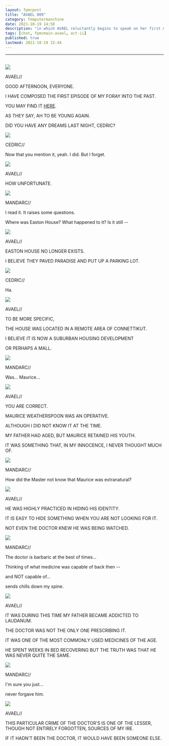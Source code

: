 ```yaml
---
layout: fpmcpost
title: "AVAEL 009"
category: femputermanchine
date: 2021-10-19 14:58
description: "in which AVAEL reluctantly begins to speak on her first meeting with the Doctor McCoy"
tags: [chat, fpmcmain-avael, act-ii]
published: true
lastmod: 2021-10-19 15:44
---
```

[//]: # ( 10/19/21  -added)

*****
<br/>

<div class="chat-box">
<img src="{{ site.url }}/assets/tb/avael-tb.jpg" class="chat-portrait" />
<p class="ppl-sez">AVAEL//</p>
<p class="ppl-sez">GOOD AFTERNOON, EVERYONE.</p>
<p class="ppl-sez">I HAVE COMPOSED THE FIRST EPISODE OF MY FORAY INTO THE PAST.</p>
<p class="ppl-sez">YOU MAY FIND IT <a href="{{ '/femputermanchine/avaelleeaston-1' | prepend: site.url }}">HERE</a>.</p>
<p class="ppl-sez">AS THEY SAY, AH TO BE YOUNG AGAIN.</p>
<p class="ppl-sez">DID YOU HAVE ANY DREAMS LAST NIGHT, CEDRIC?</p>
</div>

<div class="chat-box">
<img src="{{ site.url }}/assets/tb/cedric1.jpg" class="chat-portrait" />
<p class="ppl-sez">CEDRIC//</p>
<p class="ppl-sez">Now that you mention it, yeah. I did. But I forget.</p>
</div>

<div class="chat-box">
<img src="{{ site.url }}/assets/tb/avael-tb.jpg" class="chat-portrait" />
<p class="ppl-sez">AVAEL//</p>
<p class="ppl-sez">HOW UNFORTUNATE.</p>
</div>

<div class="chat-box">
<img src="{{ site.url }}/assets/tb/mandarc-happytb.jpg" class="chat-portrait" />
<p class="ppl-sez">MANDARC//</p>
<p class="ppl-sez">I read it. It raises some questions.</p>
<p class="ppl-sez">Where was Easton House? What happened to it? Is it still --</p>
</div>

<div class="chat-box">
<img src="{{ site.url }}/assets/tb/avael-tb.jpg" class="chat-portrait" />
<p class="ppl-sez">AVAEL//</p>
<p class="ppl-sez">EASTON HOUSE NO LONGER EXISTS.</p>
<p class="ppl-sez">I BELIEVE THEY PAVED PARADISE AND PUT UP A PARKING LOT.</p>
</div>

<div class="chat-box">
<img src="{{ site.url }}/assets/tb/cedric1.jpg" class="chat-portrait" />
<p class="ppl-sez">CEDRIC//</p>
<p class="ppl-sez">Ha.</p>
</div>

<div class="chat-box">
<img src="{{ site.url }}/assets/tb/avael-tb.jpg" class="chat-portrait" />
<p class="ppl-sez">AVAEL//</p>
<p class="ppl-sez">TO BE MORE SPECIFIC,</p>
<p class="ppl-sez">THE HOUSE WAS LOCATED IN A REMOTE AREA OF CONNETTIKUT.</p>
<p class="ppl-sez">I BELIEVE IT IS NOW A SUBURBAN HOUSING DEVELOPMENT</p>
<p class="ppl-sez">OR PERHAPS A MALL.</p>
</div>

<div class="chat-box">
<img src="{{ site.url }}/assets/tb/mandarc-happytb.jpg" class="chat-portrait" />
<p class="ppl-sez">MANDARC//</p>
<p class="ppl-sez">Was... Maurice...</p>
</div>

<div class="chat-box">
<img src="{{ site.url }}/assets/tb/avael-tb.jpg" class="chat-portrait" />
<p class="ppl-sez">AVAEL//</p>
<p class="ppl-sez">YOU ARE CORRECT.</p>
<p class="ppl-sez">MAURICE WEATHERSPOON WAS AN OPERATIVE.</p>
<p class="ppl-sez">ALTHOUGH I DID NOT KNOW IT AT THE TIME.</p>
<p class="ppl-sez">MY FATHER HAD AGED, BUT MAURICE RETAINED HIS YOUTH.</p>
<p class="ppl-sez">IT WAS SOMETHING THAT, IN MY INNOCENCE, I NEVER THOUGHT MUCH OF.</p>
</div>

<div class="chat-box">
<img src="{{ site.url }}/assets/tb/mandarc-happytb.jpg" class="chat-portrait" />
<p class="ppl-sez">MANDARC//</p>
<p class="ppl-sez">How did the Master not know that Maurice was extranatural?</p>
</div>

<div class="chat-box">
<img src="{{ site.url }}/assets/tb/avael-tb.jpg" class="chat-portrait" />
<p class="ppl-sez">AVAEL//</p>
<p class="ppl-sez">HE WAS HIGHLY PRACTICED IN HIDING HIS IDENTITY.</p>
<p class="ppl-sez">IT IS EASY TO HIDE SOMETHING WHEN YOU ARE NOT LOOKING FOR IT.</p>
<p class="ppl-sez">NOT EVEN THE DOCTOR KNEW HE WAS BEING WATCHED.</p>
</div>

<div class="chat-box">
<img src="{{ site.url }}/assets/tb/mandarc-happytb.jpg" class="chat-portrait" />
<p class="ppl-sez">MANDARC//</p>
<p class="ppl-sez">The doctor is barbaric at the best of times...</p>
<p class="ppl-sez">Thinking of what medicine was capable of back then --</p>
<p class="ppl-sez">and NOT capable of... </p>
<p class="ppl-sez">sends chills down my spine.</p>
</div>

<div class="chat-box">
<img src="{{ site.url }}/assets/tb/avael-tb.jpg" class="chat-portrait" />
<p class="ppl-sez">AVAEL//</p>
<p class="ppl-sez">IT WAS DURING THIS TIME MY FATHER BECAME ADDICTED TO LAUDANUM.</p>
<p class="ppl-sez">THE DOCTOR WAS NOT THE ONLY ONE PRESCRIBING IT.</p>
<p class="ppl-sez">IT WAS ONE OF THE MOST COMMONLY USED MEDICINES OF THE AGE.</p>
<p class="ppl-sez">HE SPENT WEEKS IN BED RECOVERING BUT THE TRUTH WAS THAT HE WAS NEVER QUITE THE SAME.</p>
</div>

<div class="chat-box">
<img src="{{ site.url }}/assets/tb/mandarc-happytb.jpg" class="chat-portrait" />
<p class="ppl-sez">MANDARC//</p>
<p class="ppl-sez">I'm sure you just...</p>
<p class="ppl-sez">never forgave him.</p>
</div>

<div class="chat-box">
<img src="{{ site.url }}/assets/tb/avael-tb.jpg" class="chat-portrait" />
<p class="ppl-sez">AVAEL//</p>
<p class="ppl-sez">THIS PARTICULAR CRIME OF THE DOCTOR'S IS ONE OF THE LESSER, THOUGH NOT ENTIRELY FORGOTTEN, SOURCES OF MY IRE.</p>
<p class="ppl-sez">IF IT HADN'T BEEN THE DOCTOR, IT WOULD HAVE BEEN SOMEONE ELSE.</p>
</div>


